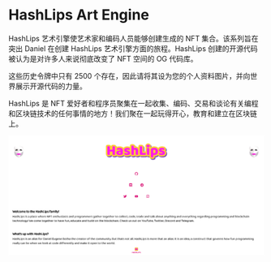 # HashLips Art Engine

HashLips 艺术引擎使艺术家和编码人员能够创建生成的 NFT 集合。该系列旨在突出 Daniel 在创建 HashLips 艺术引擎方面的旅程。HashLips 创建的开源代码被认为是对许多人来说彻底改变了 NFT 空间的 OG 代码库。

这些历史令牌中只有 2500 个存在，因此请将其设为您的个人资料图片，并向世界展示开源代码的力量。

HashLips 是 NFT 爱好者和程序员聚集在一起收集、编码、交易和谈论有关编程和区块链技术的任何事情的地方！我们聚在一起玩得开心，教育和建立在区块链上。

![nft](31312.png)

